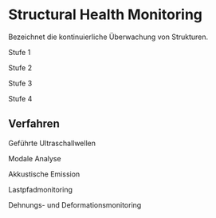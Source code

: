 # Structural Health Monitoring
Bezeichnet die kontinuierliche Überwachung von Strukturen.

Stufe 1


Stufe 2


Stufe 3


Stufe 4


## Verfahren

Geführte Ultraschallwellen

Modale Analyse

Akkustische Emission

Lastpfadmonitoring

Dehnungs- und Deformationsmonitoring